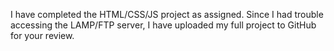 I have completed the HTML/CSS/JS project as assigned. Since I had trouble accessing the LAMP/FTP server, I have uploaded my full project to GitHub for your review.
